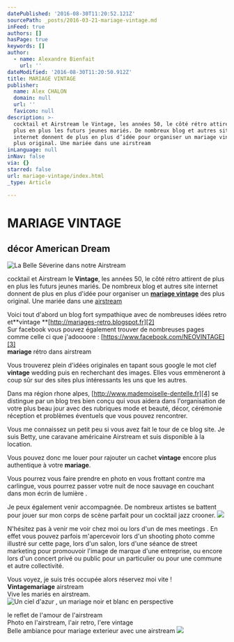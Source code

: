 ```yaml
---
datePublished: '2016-08-30T11:20:52.121Z'
sourcePath: _posts/2016-03-21-mariage-vintage.md
inFeed: true
authors: []
hasPage: true
keywords: []
author:
  - name: Alexandre Bienfait
    url: ''
dateModified: '2016-08-30T11:20:50.912Z'
title: MARIAGE VINTAGE
publisher:
  name: Alex CHALON
  domain: null
  url: ''
  favicon: null
description: >-
  cocktail et Airstream le Vintage, les années 50, le côté rétro attirent de
  plus en plus les futurs jeunes mariés. De nombreux blog et autres site
  internet donnent de plus en plus d’idée pour organiser un mariage vintage des
  plus original. Une mariée dans une airstream
inLanguage: null
inNav: false
via: {}
starred: false
url: mariage-vintage/index.html
_type: Article

---
```

# MARIAGE VINTAGE

## décor American Dream
![La Belle Séverine dans notre Airstream](https://the-grid-user-content.s3-us-west-2.amazonaws.com/27551ae3-1cf7-4b6f-88e9-58cc03442e5d.jpg)

cocktail et Airstream le **Vintage**, les années 50, le côté rétro attirent de plus en plus les futurs jeunes mariés. De nombreux blog et autres site internet donnent de plus en plus d'idée pour organiser un **[mariage vintage][0]** des plus original. Une mariée dans une [airstream][1]

Voici tout d'abord un blog fort sympathique avec de nombreuses idées retro et**vintage **[http://mariages-retro.blogspot.fr][2]  
Sur facebook vous pouvez également trouver de nombreuses pages comme celle ci que j'adoooore : [https://www.facebook.com/NEOVINTAGE][3]  
**mariage** rétro dans airstream

Vous trouverez plein d'idées originales en tapant sous google le mot clef **vintage** wedding puis en recherchant des images. Elles vous emmèneront à coup sûr sur des sites plus intéressants les uns que les autres.

Dans ma région rhone alpes, [http://www.mademoiselle-dentelle.fr][4] se distingue par un blog tres bien conçu qui vous aidera dans l'organisation de votre plus beau jour avec des rubriques mode et beauté, décor, cérémonie réception et problèmes éventuels que vous pouvez rencontrer.

Vous me connaissez un petit peu si vous avez fait le tour de ce blog site. Je suis Betty, une caravane américaine Airstream et suis disponible à la location.

Vous pouvez donc me louer pour rajouter un cachet **vintage** encore plus authentique à votre **mariage**.

Vous pourrez vous faire prendre en photo en vous frottant contre ma carlingue, vous pourrez passer votre nuit de noce sauvage en couchant dans mon écrin de lumière .

Je peux également venir accompagnée. De nombreux artistes se battent pour jouer sur mon corps de scène parfait pour un cocktail jazz crooner.
![](https://s3-us-west-2.amazonaws.com/the-grid-img/p/4e033bf1a0a4bbeab671daf57922eff0e5819ccf.jpg)

N'hésitez pas à venir me voir chez moi ou lors d'un de mes meetings . En effet vous pouvez parfois m'apercevoir lors d'un shooting photo comme illustré sur cette page, lors d'un salon, lors d'une séance de street marketing pour promouvoir l'image de marque d'une entreprise, ou encore lors d'un concert privé ou public pour un particulier ou pour une commune et autre collectivité.

Vous voyez, je suis trés occupée alors réservez moi vite !  
**Vintagemariage** airstream  
Vive les mariés en airstream.
![Un ciel d'azur  , un mariage noir et blanc en perspective](https://s3-us-west-2.amazonaws.com/the-grid-img/p/872ce122f57268137e6f1c54b042b1eff0f0741f.jpg)

le reflet de l'amour de l'airstream  
Photo en l'airstream, l'air retro, l'ere vintage  
Belle ambiance pour mariage exterieur avec une airstream
![](https://the-grid-user-content.s3-us-west-2.amazonaws.com/d548f9e8-4244-405d-8559-45cddb3fe317.jpg)

[0]: www.alexnco.fr
[1]: http://alexnco.fr/cest-votre-mariage/
[2]: http://mariages-retro.blogspot.fr/
[3]: https://www.facebook.com/NEOVINTAGE
[4]: http://www.mademoiselle-dentelle.fr/